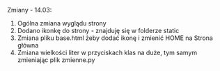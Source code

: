 Zmiany - 14.03:
1. Ogólna zmiana wyglądu strony
2. Dodano ikonkę do strony - znajduję się w folderze static
3. Zmiana pliku base.html żeby dodać ikonę i zmienić HOME na Strona główna
4. Zmiana wielkości liter w przyciskach klas na duże, tym samym zmieniając plik zmienne.py
